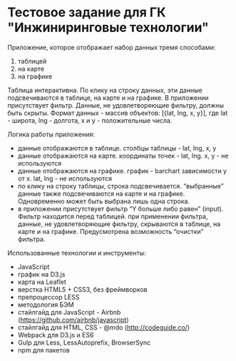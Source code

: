 # Тестовое задание для ГК "Инжиниринговые технологии"

Приложение, которое отображает набор данных тремя способами:
 1. таблицей
 2. на карте
 3. на графике

Таблица интерактивна. По клику на строку данных, эти данные подсвечиваются в таблице, на карте и на графике.
В приложении присутствует фильтр. Данные, не удовлетворяющие фильтру, должны быть скрыты.
Формат данных - массив объектов: [{lat, lng, x, y}], где lat - широта, lng - долгота, x и y - положительные числа.

Логика работы приложения:
 - данные отображаются в таблице. столбцы таблицы - lat, lng, x, y
 - данные отображаются на карте. координаты точек - lat, lng. x, y - не используются
 - данные отображаются на графике. график - barchart зависимости y от x. lat, lng - не используются
 - по клику на строку таблицы, строка подсвечивается. “выбранные” данные также подсвечиваются на карте и на графике. Одновременно может быть выбрана лишь одна строка.
  - в приложении присутствует фильтр “Y больше либо равен” (input). Фильтр находится перед таблицей. при применении фильтра, данные, не удовлетворяющие фильтру, скрываются в таблице, на карте и на графике. Предусмотрена возможность “очистки” фильтра.

Использованные технологии и инструменты:
- JavaScript
- график на D3.js
- карта на Leaflet
- верстка HTML5 + CSS3, без фреймворков
- препроцессор LESS
- методология БЭМ
- стайлгайд для JavaScript - Airbnb (https://github.com/airbnb/javascript)
- стайлгайд для HTML, CSS - @mdo (http://codeguide.co/)
- Webpack для D3.js и ES6
- Gulp для Less, LessAutoprefix, BrowserSync
- npm для пакетов
